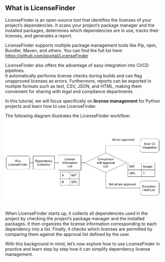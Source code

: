 ## What is LicenseFinder

LicenseFinder is an open-source tool that identifies the licenses of your project’s dependencies. It scans your project’s package manager and the installed packages, determines which dependencies are in use, tracks their licenses, and generates a report.

LicenseFinder supports multiple package management tools like Pip, npm, Bundler, Maven, and others. You can find the full list here:  
https://github.com/pivotal/LicenseFinder

LicenseFinder also offers the advantage of easy integration into CI/CD pipelines.  
It automatically performs license checks during builds and can flag unapproved licenses as errors. 
Furthermore, reports can be exported in multiple formats such as text, CSV, JSON, and HTML, making them convenient for sharing with legal and compliance departments.  

In this tutorial, we will focus specifically on **license management** for Python projects and learn how to use LicenseFinder.

The following diagram illustrates the LicenseFinder workflow:
<img src="../assets/LicenceFinder.png" width="600">


When LicenseFinder starts up, it collects all dependencies used in the project by checking the project’s package manager and the installed packages. It then organizes the license information corresponding to each dependency into a list. Finally, it checks which licenses are permitted by comparing them against the approval list defined by the user.


With this background in mind, let’s now explore how to use LicenseFinder in practice and learn step by step how it can simplify dependency license management.